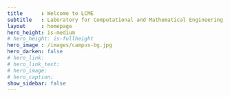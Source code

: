 ```yaml
---
title      : Welcome to LCME
subtitle   : Laboratory for Computational and Mathematical Engineering
layout     : homepage
hero_height: is-medium
# hero_height: is-fullheight
hero_image : /images/campus-bg.jpg
hero_darken: false
# hero_link:
# hero_link_text:
# hero_image:
# hero_caption:
show_sidebar: false
---
```

